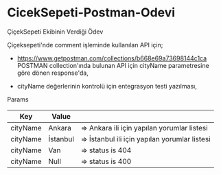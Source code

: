 # CicekSepeti-Postman-Odevi
ÇiçekSepeti Ekibinin Verdiği Ödev

Çiçeksepeti'nde comment işleminde kullanılan API  için;

* https://www.getpostman.com/collections/b668e69a73698144c1ca  POSTMAN collection'ında bulunan API için cityName parametresine göre dönen response'da,

* cityName değerlerinin kontrolü için entegrasyon testi yazılması,

Params

| Key | Value	| |
|---------------|------------------|--------------------|
| cityName|Ankara    |	=> Ankara ili için yapılan yorumlar listesi|
| cityName|İstanbul |=> İstanbul ili için yapılan yorumlar listesi|
| cityName|Van	     |=> status is 404|
| cityName|Null	   |=> status is 400|
